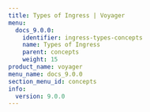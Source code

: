 ```yaml
---
title: Types of Ingress | Voyager
menu:
  docs_9.0.0:
    identifier: ingress-types-concepts
    name: Types of Ingress
    parent: concepts
    weight: 15
product_name: voyager
menu_name: docs_9.0.0
section_menu_id: concepts
info:
  version: 9.0.0
---
```


